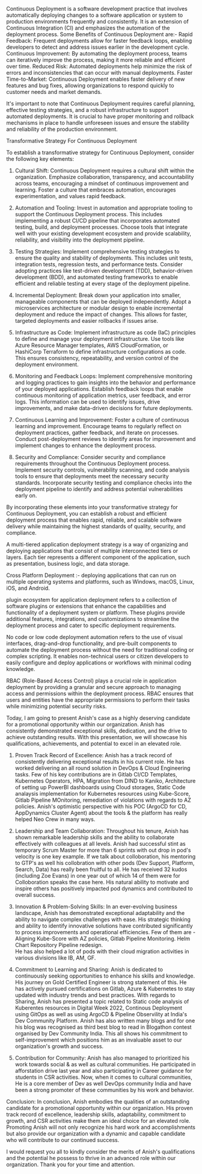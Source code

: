 Continuous Deployment is a software development practice that involves automatically deploying changes to a software application 
or system to production environments frequently and consistently.
It is an extension of Continuous Integration (CI) and emphasizes the automation of the deployment process. Some Benefits of Continuous Deployment are:- 
Rapid Feedback: Frequent deployments allow for faster feedback loops, enabling developers to detect and address issues earlier in the development cycle.
Continuous Improvement: By automating the deployment process, teams can iteratively improve the process, making it more reliable and efficient over time.
Reduced Risk: Automated deployments help minimize the risk of errors and inconsistencies that can occur with manual deployments.
Faster Time-to-Market: Continuous Deployment enables faster delivery of new features and bug fixes, allowing organizations to respond quickly to customer needs and market demands.

It's important to note that Continuous Deployment requires careful planning, effective testing strategies, and a robust infrastructure to support automated deployments. It is crucial to have proper monitoring and rollback mechanisms in place to handle unforeseen issues and ensure the stability and reliability of the production environment.

Transformative Strategy For Continuous Deployment

To establish a transformative strategy for Continuous Deployment, consider the following key elements:

1. Cultural Shift: Continuous Deployment requires a cultural shift within the organization. Emphasize collaboration, transparency, and accountability across teams, encouraging a mindset of continuous improvement and learning. Foster a culture that embraces automation, encourages experimentation, and values rapid feedback.

2. Automation and Tooling: Invest in automation and appropriate tooling to support the Continuous Deployment process. This includes implementing a robust CI/CD pipeline that incorporates automated testing, build, and deployment processes. Choose tools that integrate well with your existing development ecosystem and provide scalability, reliability, and visibility into the deployment pipeline.

3. Testing Strategies: Implement comprehensive testing strategies to ensure the quality and stability of deployments. This includes unit tests, integration tests, regression tests, and performance tests. Consider adopting practices like test-driven development (TDD), behavior-driven development (BDD), and automated testing frameworks to enable efficient and reliable testing at every stage of the deployment pipeline.

4. Incremental Deployment: Break down your application into smaller, manageable components that can be deployed independently. Adopt a microservices architecture or modular design to enable incremental deployment and reduce the impact of changes. This allows for faster, targeted deployments and easier rollbacks if issues arise.

5. Infrastructure as Code: Implement infrastructure as code (IaC) principles to define and manage your deployment infrastructure. Use tools like Azure Resource Manager templates, AWS CloudFormation, or HashiCorp Terraform to define infrastructure configurations as code. This ensures consistency, repeatability, and version control of the deployment environment.

6. Monitoring and Feedback Loops: Implement comprehensive monitoring and logging practices to gain insights into the behavior and performance of your deployed applications. Establish feedback loops that enable continuous monitoring of application metrics, user feedback, and error logs. This information can be used to identify issues, drive improvements, and make data-driven decisions for future deployments.

7. Continuous Learning and Improvement: Foster a culture of continuous learning and improvement. Encourage teams to regularly reflect on deployment practices, gather feedback, and iterate on processes. Conduct post-deployment reviews to identify areas for improvement and implement changes to enhance the deployment process.

8. Security and Compliance: Consider security and compliance requirements throughout the Continuous Deployment process. Implement security controls, vulnerability scanning, and code analysis tools to ensure that deployments meet the necessary security standards. Incorporate security testing and compliance checks into the deployment pipeline to identify and address potential vulnerabilities early on.

By incorporating these elements into your transformative strategy for Continuous Deployment, you can establish a robust and efficient deployment process that enables rapid, reliable, and scalable software delivery while maintaining the highest standards of quality, security, and compliance.


A multi-tiered application deployment strategy is a way of organizing and deploying applications that consist of multiple interconnected tiers or layers. Each tier represents a different component of the application, such as presentation, business logic, and data storage.

Cross Platform Deployment :- deploying applications that can run on multiple operating systems and platforms, such as Windows, macOS, Linux, iOS, and Android.


 plugin ecosystem for application deployment refers to a collection of software plugins or extensions that enhance the capabilities and functionality of a deployment system or platform. These plugins provide additional features, integrations, and customizations to streamline the deployment process and cater to specific deployment requirements. 

No code or low code deployment automation refers to the use of visual interfaces, drag-and-drop functionality, and pre-built components to automate the deployment process without the need for traditional coding or complex scripting. It enables non-technical users or citizen developers to easily configure and deploy applications or workflows with minimal coding knowledge. 

RBAC (Role-Based Access Control) plays a crucial role in application deployment by providing a granular and secure approach to managing access and permissions within the deployment process. RBAC ensures that users and entities have the appropriate permissions to perform their tasks while minimizing potential security risks.


 Today, I am going to present Anish's case as a highly deserving candidate for a promotional opportunity within our organization.
Anish has consistently demonstrated exceptional skills, dedication, and the drive to achieve outstanding results. 
With this presentation, we will showcase his qualifications, achievements, and potential to excel in an elevated role.

1. Proven Track Record of Excellence:
Anish has a track record of consistently delivering exceptional results in his current role.
 He has worked delivering an all round solution in DevOps & Cloud Engineering tasks. Few of his key contributions are in 
 Gitlab CI/CD Templates, Kubernetes Operators, HPA, Migration from DIND to Kaniko, Architecture of setting up PowerBI dashboards using Cloud storages,
 Static Code analaysis implementation for Kubernetes resources using Kube-Score, Gitlab Pipeline MOnitoring, remediation of violations with regards to AZ policies. 
 Anish's optimistic perspective with his POC (ArgoCD for CD, AppDynamics Cluster Agent) about the tools & the platform has really helped Neo Crew in many ways.   
 
 
 
2. Leadership and Team Collaboration:
Throughout his tenure, Anish has shown remarkable leadership skills and the ability to collaborate effectively with colleagues at all levels.
Anish had successful stint as temporary Scrum Master for more than 6 sprints with out drop in pod's velocity is one key example. If we talk about colloboration, his mentoring to GTP's as well his collobration with
other pods (Dev Support, Platform, Search, Data) has really been fruitful to all. He has received 32 kudos (including Zoe Evans) in one year out of which 14 of them were for Colloboration speaks the case here.
 His natural ability to motivate and inspire others has positively impacted pod dynamics and contributed to overall success.

3. Innovation & Problem-Solving Skills:
In an ever-evolving business landscape, Anish has demonstrated exceptional adaptability and the ability to navigate complex challenges with ease.
 His strategic thinking and ability to identify innovative solutions have contributed significantly to process improvements and operational efficiencies. Few of them are - Aligning Kube-Score with AZ policies, Gitlab Pipeline Monitoring. Helm Chart Repository Pipeline redesign.  
 He has also helped a lot of pods with their cloud migration activities in various divisions like IB, AM, GF.  

4. Commitment to Learning and Sharing:
Anish is dedicated to continuously seeking opportunities to enhance his skills and knowledge. His journey on Gold Certified Engineer is strong statement of this.
 He has actively pursued certifications on Gitlab, Azure & Kubernetes to stay updated with industry trends and best practices. With regards to Sharing, Anish has presented a 
 topic related to Static code analysis of Kuberentes resources in Digital Week 2022, Continous Deployment using GitOps as well as using ArgoCD & Pipeline Observility at India's Dev Community
 Platform. Anish has also written many blogs and for one his blog was recognised as third best blog to read in Blogathon contest organised by Dev Community India.
 This all shows his commitment to self-improvement which positions him as an invaluable asset to our organization's growth and success.

5. Contribution for Community:
Anish has also managed to prioritized his work towards social & as well as cultural communities. He participated in afforstation drive last year and also participating in 
Career guidance for students in CSR activities. Now, when it comes to cultural communities, He is a core member of Dev as well DevOps community India and have been a strong 
promoter of these communities by his work and behavior. 

Conclusion:
In conclusion, Anish embodies the qualities of an outstanding candidate for a promotional opportunity within our organization. 
His proven track record of excellence, leadership skills, adaptability, commitment to growth, and CSR activities make them an ideal choice for an elevated role.
 Promoting Anish will not only recognize his hard work and accomplishments but also provide our organization with a dynamic and capable candidate who will contribute to 
 our continued success.

I would request you all to kindly consider the merits of Anish's qualifications and the potential he possess to thrive in an advanced role within our organization.
 Thank you for your time and attention.

